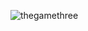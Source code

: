 ![thegamethree](https://github.com/user-attachments/assets/ca6150c0-e2c1-47c0-aedc-88a79ae5ca1b)




